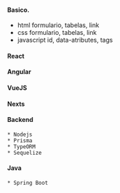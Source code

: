 #### Basico.
* html
    formulario, tabelas, link
* css
    formulario, tabelas, link
* javascript
    id, data-atributes, tags

#### React

#### Angular

#### VueJS

#### Nexts

#### Backend
    * Nodejs
    * Prisma
    * TypeORM
    * Sequelize

#### Java
    * Spring Boot
